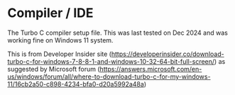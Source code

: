 # Compiler / IDE
The Turbo C compiler setup file. This was last tested on Dec 2024 and was working fine on Windows 11 system.

This is from Developer Insider site (https://developerinsider.co/download-turbo-c-for-windows-7-8-8-1-and-windows-10-32-64-bit-full-screen/) as suggested by Microsoft forum (https://answers.microsoft.com/en-us/windows/forum/all/where-to-download-turbo-c-for-my-windows-11/16cb2a50-c898-4234-bfa0-d20a5992a48a)
